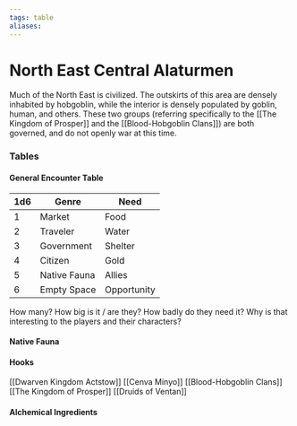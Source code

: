 ```yaml
---
tags: table
aliases:
---
```

# North East Central Alaturmen
Much of the North East is civilized. The outskirts of this area are densely inhabited by hobgoblin, while the interior is densely populated by goblin, human, and others. These two groups (referring specifically to the [[The Kingdom of Prosper]] and the [[Blood-Hobgoblin Clans]]) are both governed, and do not openly war at this time.

### Tables
#### General Encounter Table
1d6 | Genre | Need 
--- | --- | --- 
1 | Market | Food 
2 | Traveler | Water 
3 | Government | Shelter 
4 | Citizen | Gold 
5 | Native Fauna | Allies 
6 | Empty Space | Opportunity

How many? How big is it / are they? How badly do they need it? Why is that interesting to the players and their characters?

#### Native Fauna
#### Hooks
[[Dwarven Kingdom Actstow]]
[[Cenva Minyo]]
[[Blood-Hobgoblin Clans]]
[[The Kingdom of Prosper]]
[[Druids of Ventan]]
#### Alchemical Ingredients